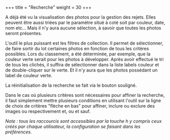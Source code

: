+++
title = "Recherche"
weight = 30
+++

A déjà été vu la visualisation des photos pour la gestion des rejets.
Elles peuvent être aussi triées par le paramètre situé à coté soit par
couleur, date, nom etc\... Mais il n'y aura aucune sélection, à savoir
que toutes les photos seront présentes.

L'outil le plus puissant est les filtres de collection. Il permet de
sélectionner, de faire sortir du lot certaines photos en fonction de
tous les critères possibles. Lors du classement, a été déterminée, par
exemple, que la couleur verte serait pour les photos à développer. Après
avoir effectué le tri de tous les clichés, il suffira de sélectionner
dans la liste labels couleur et de double-cliquer sur le verte. Et il
n'y aura que les photos possédant un label de couleur verte.

La réinitialisation de la recherche se fait via le bouton souligné.

Dans le cas où plusieurs critères sont nécessaires pour affiner la
recherche, il faut simplement mettre plusieurs conditions en utilisant
l'outil sur la ligne de choix de critères "flèche en bas" pour
affiner, inclure ou exclure des images ou respectivement et, ou et sauf.

*Note : tous les raccourcis sont accessibles par la touche h y compris
ceux créés par chaque utilisateur, la configuration se faisant dans les
préférences.*

